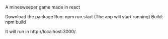 A minesweeper game made in react

Download the package
Run: npm run start (The app will start running)
Build: npm build

It will run in http://localhost:3000/.
